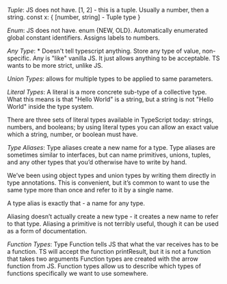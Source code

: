 <!-- TS Notes -->

_Tuple_: JS does not have. [1, 2] - this is a tuple. Usually a number, then a string.
const x: {
[number, string] - Tuple type
}

_Enum_: JS does not have. enum {NEW, OLD}. Automatically enumerated global constant identifiers.
Assigns labels to numbers.

_Any Type_: \* Doesn't tell typescript anything. Store any type of value, non-specific. Any is "like" vanilla JS.
It just allows anything to be acceptable. TS wants to be more strict, unlike JS.

_Union Types_: allows for multiple types to be applied to same parameters.

_Literal Types_: A literal is a more concrete sub-type of a collective type. What this means is that "Hello World" is a string, but a string is not "Hello World" inside the type system.

There are three sets of literal types available in TypeScript today: strings, numbers, and booleans; by using literal types you can allow an exact value which a string, number, or boolean must have.

_Type Aliases_: Type aliases create a new name for a type. Type aliases are sometimes similar to interfaces, but can name primitives, unions, tuples, and any other types that you’d otherwise have to write by hand.

We’ve been using object types and union types by writing them directly in type annotations. This is convenient, but it’s common to want to use the same type more than once and refer to it by a single name.

A type alias is exactly that - a name for any type.

Aliasing doesn’t actually create a new type - it creates a new name to refer to that type. Aliasing a primitive is not terribly useful, though it can be used as a form of documentation.

_Function Types_: Type Function tells JS that what the var receives has to be a function.
TS will accept the function printResult, but it is not a function that takes two arguments
Function types are created with the arrow function from JS.
Function types allow us to describe which types of functions specifically we want to use somewhere.
